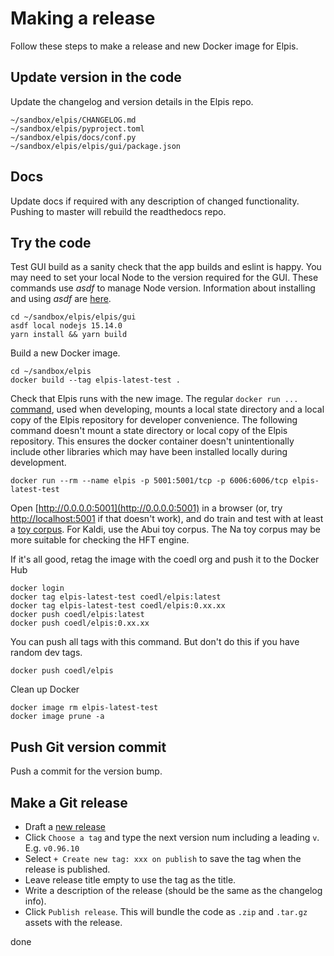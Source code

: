 # Making a release

Follow these steps to make a release and new Docker image for Elpis. 


## Update version in the code

Update the changelog and version details in the Elpis repo.

```
~/sandbox/elpis/CHANGELOG.md
~/sandbox/elpis/pyproject.toml
~/sandbox/elpis/docs/conf.py
~/sandbox/elpis/elpis/gui/package.json
```

## Docs

Update docs if required with any description of changed functionality. Pushing to master will rebuild the readthedocs repo.


## Try the code

Test GUI build as a sanity check that the app builds and eslint is happy. You may need to set your local Node to the version required for the GUI. These commands use *asdf* to manage Node version. Information about installing and using *asdf* are [here](https://asdf-vm.com/).

```
cd ~/sandbox/elpis/elpis/gui
asdf local nodejs 15.14.0
yarn install && yarn build
```


Build a new Docker image.

```
cd ~/sandbox/elpis
docker build --tag elpis-latest-test .
```


Check that Elpis runs with the new image. The regular `docker run ...` [command](elpis-dev-recipe.md), used when developing, mounts a local state directory and a local copy of the Elpis repository for developer convenience. The following command doesn't mount a state directory or local copy of the Elpis repository. This ensures the docker container doesn't unintentionally include other libraries which may have been installed locally during development. 

```
docker run --rm --name elpis -p 5001:5001/tcp -p 6006:6006/tcp elpis-latest-test
```

Open [http://0.0.0.0:5001](http://0.0.0.0:5001) in a browser (or, try [http://localhost:5001](http://localhost:5001) if that doesn't work), and do train and test with at least a [toy corpus](https://github.com/CoEDL/toy-corpora). For Kaldi, use the Abui toy corpus. The Na toy corpus may be more suitable for checking the HFT engine.

If it's all good, retag the image with the coedl org and push it to the Docker Hub

```
docker login
docker tag elpis-latest-test coedl/elpis:latest
docker tag elpis-latest-test coedl/elpis:0.xx.xx
docker push coedl/elpis:latest 
docker push coedl/elpis:0.xx.xx
```


You can push all tags with this command. But don't do this if you have random dev tags.

```
docker push coedl/elpis
```


Clean up Docker

```
docker image rm elpis-latest-test
docker image prune -a
```


## Push Git version commit

Push a commit for the version bump.


## Make a Git release

* Draft a [new release](https://github.com/CoEDL/elpis/releases/new)
* Click `Choose a tag` and type the next version num including a leading `v`. E.g. `v0.96.10`
*  Select `+ Create new tag: xxx on publish` to save the tag when the release is published.
* Leave release title empty to use the tag as the title.
* Write a description of the release (should be the same as the changelog info).
* Click `Publish release`. This will bundle the code as `.zip` and `.tar.gz` assets with the release.

done
